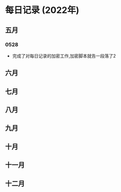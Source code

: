 # 每日记录 (2022年)

## 五月
### 0528
+ 完成了对每日记录的加密工作,加密脚本就告一段落了2


## 六月


## 七月


## 八月


## 九月


## 十月


## 十一月


## 十二月

